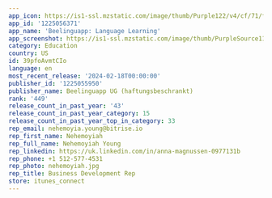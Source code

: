 ```yaml
---
app_icon: https://is1-ssl.mzstatic.com/image/thumb/Purple122/v4/cf/71/fd/cf71fdf8-e3f3-ab8d-835e-adf22b39d09e/AppIcon-1-0-0-1x_U007emarketing-0-7-0-85-220.png/1024x1024bb.png
app_id: '1225056371'
app_name: 'Beelinguapp: Language Learning'
app_screenshot: https://is1-ssl.mzstatic.com/image/thumb/PurpleSource116/v4/bf/cc/26/bfcc26df-6061-ea86-3fda-22e4d3900d52/12b3c1e2-24fc-4d8c-b716-2458d9196b96_1284x2778_-_English_-_1__U00281_U0029.jpg/1284x2778bb.png
category: Education
country: US
id: 39pfoAvmtCIo
language: en
most_recent_release: '2024-02-18T00:00:00'
publisher_id: '1225055950'
publisher_name: Beelinguapp UG (haftungsbeschrankt)
rank: '449'
release_count_in_past_year: '43'
release_count_in_past_year_category: 15
release_count_in_past_year_top_in_category: 33
rep_email: nehemoyia.young@bitrise.io
rep_first_name: Nehemoyiah
rep_full_name: Nehemoyiah Young
rep_linkedin: https://uk.linkedin.com/in/anna-magnussen-0977131b
rep_phone: +1 512-577-4531
rep_photo: nehemoyiah.jpg
rep_title: Business Development Rep
store: itunes_connect
---
```

